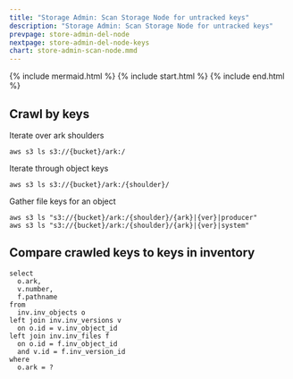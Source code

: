 ```yaml
---
title: "Storage Admin: Scan Storage Node for untracked keys"
description: "Storage Admin: Scan Storage Node for untracked keys"
prevpage: store-admin-del-node
nextpage: store-admin-del-node-keys
chart: store-admin-scan-node.mmd
---
```


{% include mermaid.html %}
{% include start.html %}
{% include end.html %}

## Crawl by keys

Iterate over ark shoulders
```
aws s3 ls s3://{bucket}/ark:/
```

Iterate through object keys
```
aws s3 ls s3://{bucket}/ark:/{shoulder}/
```

Gather file keys for an object
```
aws s3 ls "s3://{bucket}/ark:/{shoulder}/{ark}|{ver}|producer"
aws s3 ls "s3://{bucket}/ark:/{shoulder}/{ark}|{ver}|system"
```

## Compare crawled keys to keys in inventory
```
select 
  o.ark,
  v.number,
  f.pathname
from
  inv.inv_objects o
left join inv.inv_versions v
  on o.id = v.inv_object_id
left join inv.inv_files f
  on o.id = f.inv_object_id
  and v.id = f.inv_version_id
where 
  o.ark = ?
```